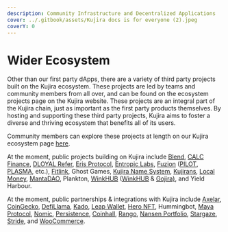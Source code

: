 ```yaml
---
description: Community Infrastructure and Decentralized Applications
cover: ../.gitbook/assets/Kujira docs is for everyone (2).jpeg
coverY: 0
---
```


# Wider Ecosystem

Other than our first party dApps, there are a variety of third party projects built on the Kujira ecosystem. These projects are led by teams and community members from all over, and can be found on the ecosystem projects page on the Kujira website. These projects are an integral part of the Kujira chain, just as important as the first party products themselves. By hosting and supporting these third party projects, Kujira aims to foster a diverse and thriving ecosystem that benefits all of its users.

Community members can explore these projects at length on our Kujira ecosystem page [here](https://www.kujiraecosystem.com).&#x20;

At the moment, public projects building on Kujira include [Blend](https://twitter.com/Blend\_protocol), [CALC Finance](https://twitter.com/CALC\_Finance), [DLOYAL Refer](https://twitter.com/dloyalrefer), [Eris Protocol](https://twitter.com/eris\_protocol?lang=en), [Entropic Labs](https://twitter.com/Entropic\_Labs), [Fuzion](https://twitter.com/Fuzion\_App) ([PILOT](https://plasma.fuzion.app/), [PLASMA](https://plasma.fuzion.app/), etc.), [Fitlink](https://twitter.com/fitlinkapp), Ghost Games, [Kujira Name System](https://mintthemoon.medium.com/kujira-name-system-kns-24aa0ecf7ac7), [Kujirans](https://twitter.com/KUJIRANSNFT), [Local Money](https://twitter.com/TeamLocalMoney), [MantaDAO](https://twitter.com/Manta\_DAO?ref\_src=twsrc%5Egoogle%7Ctwcamp%5Eserp%7Ctwgr%5Eauthor), Plankton, [WinkHUB](https://twitter.com/TeamWinkHUB) ([WinkHUB](https://winkhub.app/posts/the-kujira-encyclopedia-issue-1) & [Gojira)](https://winkhub.app/posts/gojira-kujiras-revolutionary-nft-marketplace), and Yield Harbour.

At the moment, public partnerships & integrations with Kujira include [Axelar](https://twitter.com/axelarcore), [CoinGecko](https://twitter.com/coingecko), [DefiLlama](https://twitter.com/DefiLlama),  [Kado](https://twitter.com/kado\_money), [Leap Wallet](https://www.leapwallet.io/chain/kujira), [Hero NFT](https://twitter.com/Hero\_NFT\_), Hummingbot, [Maya Protocol](https://twitter.com/Maya\_Protocol), [Nomic](https://twitter.com/nomicbtc), [Persistence](https://twitter.com/PersistenceOne), [Coinhall](https://twitter.com/coinhall\_org), [Rango](https://twitter.com/RangoExchange), [Nansen Portfolio](https://twitter.com/nansenportfolio), [Stargaze](https://twitter.com/StargazeZone), [Stride](https://twitter.com/stride\_zone), and [WooCommerce](https://twitter.com/WooCommerce).
